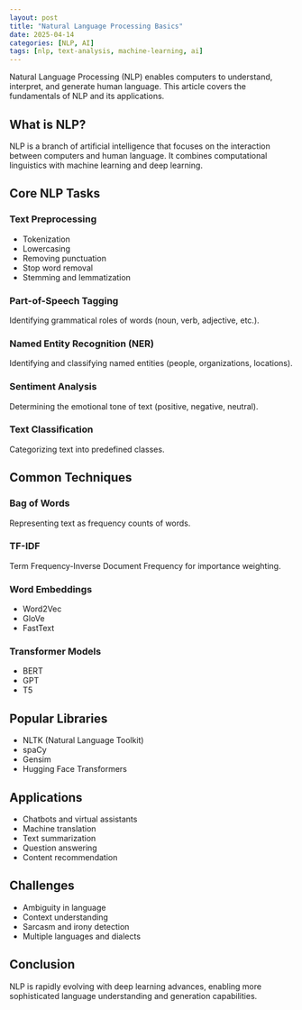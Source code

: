 ```yaml
---
layout: post
title: "Natural Language Processing Basics"
date: 2025-04-14
categories: [NLP, AI]
tags: [nlp, text-analysis, machine-learning, ai]
---
```


Natural Language Processing (NLP) enables computers to understand, interpret, and generate human language. This article covers the fundamentals of NLP and its applications.

## What is NLP?

NLP is a branch of artificial intelligence that focuses on the interaction between computers and human language. It combines computational linguistics with machine learning and deep learning.

## Core NLP Tasks

### Text Preprocessing

- Tokenization
- Lowercasing
- Removing punctuation
- Stop word removal
- Stemming and lemmatization

### Part-of-Speech Tagging
Identifying grammatical roles of words (noun, verb, adjective, etc.).

### Named Entity Recognition (NER)
Identifying and classifying named entities (people, organizations, locations).

### Sentiment Analysis
Determining the emotional tone of text (positive, negative, neutral).

### Text Classification
Categorizing text into predefined classes.

## Common Techniques

### Bag of Words
Representing text as frequency counts of words.

### TF-IDF
Term Frequency-Inverse Document Frequency for importance weighting.

### Word Embeddings
- Word2Vec
- GloVe
- FastText

### Transformer Models
- BERT
- GPT
- T5

## Popular Libraries

- NLTK (Natural Language Toolkit)
- spaCy
- Gensim
- Hugging Face Transformers

## Applications

- Chatbots and virtual assistants
- Machine translation
- Text summarization
- Question answering
- Content recommendation

## Challenges

- Ambiguity in language
- Context understanding
- Sarcasm and irony detection
- Multiple languages and dialects

## Conclusion

NLP is rapidly evolving with deep learning advances, enabling more sophisticated language understanding and generation capabilities.
